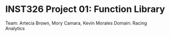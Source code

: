 # INST326 Project 01: Function Library
Team: Artecia Brown, Mory Camara, Kevin Morales
Domain: Racing Analytics
